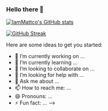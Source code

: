 ### Hello there 👋
[![IamMattco's GitHub stats](https://github-readme-stats.vercel.app/api?username=iammattco&show_icons=true&theme=dracula&include_all_commits=true&count_private=true)](https://github.com/anuraghazra/github-readme-stats) 

[![GitHub Streak](http://github-readme-streak-stats.herokuapp.com?user=iammattco&theme=dracula&hide_border=true&date_format=j%20M%5B%20Y%5D)](https://git.io/streak-stats)

Here are some ideas to get you started:

- 🔭 I’m currently working on ...
- 🌱 I’m currently learning ...
- 👯 I’m looking to collaborate on ...
- 🤔 I’m looking for help with ...
- 💬 Ask me about ...
- 📫 How to reach me: ...
- 😄 Pronouns: ...
- ⚡ Fun fact: ...
-->
